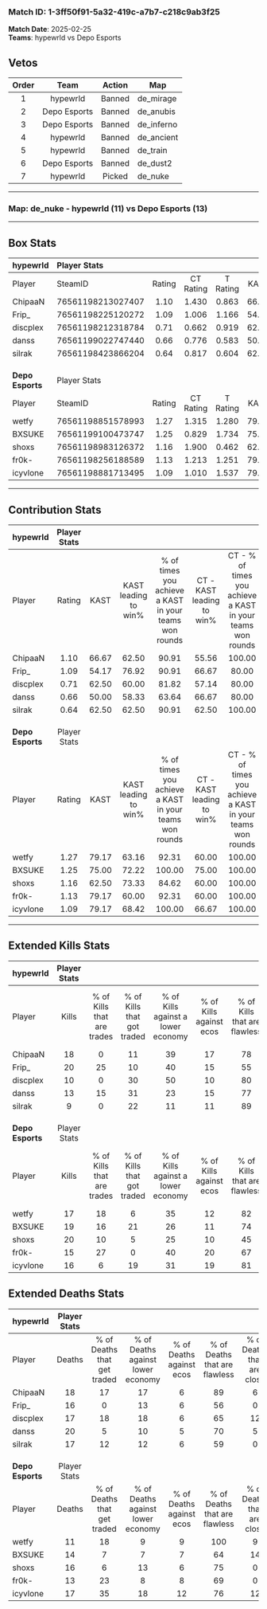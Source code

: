 ### Match ID: 1-3ff50f91-5a32-419c-a7b7-c218c9ab3f25  
**Match Date**: 2025-02-25  
**Teams**: hypewrld vs Depo Esports  

## Vetos  

| Order | Team | Action | Map |
| :---: | :--: | :----: | --- |
| 1 | hypewrld | Banned | de_mirage |
| 2 | Depo Esports | Banned | de_anubis |
| 3 | Depo Esports | Banned | de_inferno |
| 4 | hypewrld | Banned | de_ancient |
| 5 | hypewrld | Banned | de_train |
| 6 | Depo Esports | Banned | de_dust2 |
| 7 | hypewrld | Picked | de_nuke |

---  

### **Map**: de_nuke - hypewrld (11) vs Depo Esports (13)  
---  

## Box Stats  

| **hypewrld**     | Player Stats      |        |           |          |       |      |       |         |        |      |     |
| :- | :- | :-: | :-: | :-: | :-: | :-: | :-: | :-: | :-: | :-: | :-: |
| Player           | SteamID           | Rating | CT Rating | T Rating | KAST  | ADR  | Kills | Assists | Deaths | K/D  | HS% |
| ChipaaN          | 76561198213027407 |  1.10  |   1.430   |  0.863   | 66.67 | 88.5 |  18   |    5    |   18   | 1.00 | 50  |
| Frip_            | 76561198225120272 |  1.09  |   1.006   |  1.166   | 54.17 | 77.3 |  20   |    4    |   16   | 1.25 | 45  |
| discplex         | 76561198212318784 |  0.71  |   0.662   |  0.919   | 62.50 | 59.0 |  10   |    6    |   17   | 0.59 | 60  |
| danss            | 76561199022747440 |  0.66  |   0.776   |  0.583   | 50.00 | 61.9 |  13   |    2    |   20   | 0.65 | 69  |
| silrak           | 76561198423866204 |  0.64  |   0.817   |  0.604   | 62.50 | 48.4 |   9   |    4    |   17   | 0.53 | 44  |
|                  |                   |        |           |          |       |      |       |         |        |      |     |
|                  |                   |        |           |          |       |      |       |         |        |      |     |
|                  |                   |        |           |          |       |      |       |         |        |      |     |
| **Depo Esports** | Player Stats      |        |           |          |       |      |       |         |        |      |     |
| Player           | SteamID           | Rating | CT Rating | T Rating | KAST  | ADR  | Kills | Assists | Deaths | K/D  | HS% |
| wetfy            | 76561198851578993 |  1.27  |   1.315   |  1.280   | 79.17 | 77.0 |  17   |    5    |   11   | 1.55 | 41  |
| BXSUKE           | 76561199100473747 |  1.25  |   0.829   |  1.734   | 75.00 | 80.0 |  19   |    4    |   14   | 1.36 | 47  |
| shoxs            | 76561198983126372 |  1.16  |   1.900   |  0.462   | 62.50 | 82.7 |  20   |    2    |   16   | 1.25 | 80  |
| fr0k-            | 76561198256188589 |  1.13  |   1.213   |  1.251   | 79.17 | 71.5 |  15   |    3    |   13   | 1.15 | 73  |
| icyvlone         | 76561198881713495 |  1.09  |   1.010   |  1.537   | 79.17 | 73.5 |  16   |    4    |   17   | 0.94 | 81  |
---  

## Contribution Stats  

| **hypewrld**     | Player Stats |       |                      |                                                        |                           |                                                             |                          |                                                            |
| :- | :-: | :-: | :-: | :-: | :-: | :-: | :-: | :-: |
| Player           |    Rating    | KAST  | KAST leading to win% | % of times you achieve a KAST in your teams won rounds | CT - KAST leading to win% | CT - % of times you achieve a KAST in your teams won rounds | T - KAST leading to win% | T - % of times you achieve a KAST in your teams won rounds |
| ChipaaN          |     1.10     | 66.67 |        62.50         |                         90.91                          |           55.56           |                           100.00                            |          71.43           |                           83.33                            |
| Frip_            |     1.09     | 54.17 |        76.92         |                         90.91                          |           66.67           |                            80.00                            |          85.71           |                           100.00                           |
| discplex         |     0.71     | 62.50 |        60.00         |                         81.82                          |           57.14           |                            80.00                            |          62.50           |                           83.33                            |
| danss            |     0.66     | 50.00 |        58.33         |                         63.64                          |           66.67           |                            80.00                            |          50.00           |                           50.00                            |
| silrak           |     0.64     | 62.50 |        62.50         |                         90.91                          |           62.50           |                           100.00                            |          62.50           |                           83.33                            |
|                  |              |       |                      |                                                        |                           |                                                             |                          |                                                            |
|                  |              |       |                      |                                                        |                           |                                                             |                          |                                                            |
|                  |              |       |                      |                                                        |                           |                                                             |                          |                                                            |
| **Depo Esports** | Player Stats |       |                      |                                                        |                           |                                                             |                          |                                                            |
| Player           |    Rating    | KAST  | KAST leading to win% | % of times you achieve a KAST in your teams won rounds | CT - KAST leading to win% | CT - % of times you achieve a KAST in your teams won rounds | T - KAST leading to win% | T - % of times you achieve a KAST in your teams won rounds |
| wetfy            |     1.27     | 79.17 |        63.16         |                         92.31                          |           60.00           |                           100.00                            |          66.67           |                           85.71                            |
| BXSUKE           |     1.25     | 75.00 |        72.22         |                         100.00                         |           75.00           |                           100.00                            |          70.00           |                           100.00                           |
| shoxs            |     1.16     | 62.50 |        73.33         |                         84.62                          |           60.00           |                           100.00                            |          100.00          |                           71.43                            |
| fr0k-            |     1.13     | 79.17 |        60.00         |                         92.31                          |           60.00           |                           100.00                            |          60.00           |                           85.71                            |
| icyvlone         |     1.09     | 79.17 |        68.42         |                         100.00                         |           66.67           |                           100.00                            |          70.00           |                           100.00                           |
---  

## Extended Kills Stats  

| **hypewrld**     | Player Stats |                            |                            |                                    |                         |                              |                                 |                                       |                    |           |
| :- | :-: | :-: | :-: | :-: | :-: | :-: | :-: | :-: | :-: | :-: |
| Player           |    Kills     | % of Kills that are trades | % of Kills that got traded | % of Kills against a lower economy | % of Kills against ecos | % of Kills that are flawless | % of Kills that are close duels | % of Kills that are assisted by flash | Pistol Round Kills | AWP Kills |
| ChipaaN          |      18      |             0              |             11             |                 39                 |           17            |              78              |               11                |                   6                   |         4          |     1     |
| Frip_            |      20      |             25             |             10             |                 40                 |           15            |              55              |                0                |                   5                   |         0          |     0     |
| discplex         |      10      |             0              |             30             |                 50                 |           10            |              80              |               10                |                   0                   |         0          |     0     |
| danss            |      13      |             15             |             31             |                 23                 |           15            |              77              |               15                |                   0                   |         0          |     3     |
| silrak           |      9       |             0              |             22             |                 11                 |           11            |              89              |                0                |                   0                   |         0          |     0     |
|                  |              |                            |                            |                                    |                         |                              |                                 |                                       |                    |           |
|                  |              |                            |                            |                                    |                         |                              |                                 |                                       |                    |           |
|                  |              |                            |                            |                                    |                         |                              |                                 |                                       |                    |           |
| **Depo Esports** | Player Stats |                            |                            |                                    |                         |                              |                                 |                                       |                    |           |
| Player           |    Kills     | % of Kills that are trades | % of Kills that got traded | % of Kills against a lower economy | % of Kills against ecos | % of Kills that are flawless | % of Kills that are close duels | % of Kills that are assisted by flash | Pistol Round Kills | AWP Kills |
| wetfy            |      17      |             18             |             6              |                 35                 |           12            |              82              |                0                |                   0                   |         6          |     2     |
| BXSUKE           |      19      |             16             |             21             |                 26                 |           11            |              74              |                5                |                   0                   |         4          |     2     |
| shoxs            |      20      |             10             |             5              |                 25                 |           10            |              45              |                5                |                   5                   |         0          |     3     |
| fr0k-            |      15      |             27             |             0              |                 40                 |           20            |              67              |                0                |                   0                   |         0          |     3     |
| icyvlone         |      16      |             6              |             19             |                 31                 |           19            |              81              |               13                |                   0                   |         0          |     0     |
## Extended Deaths Stats  

| **hypewrld**     | Player Stats |                             |                                   |                          |                               |                            |                           |               |
| :- | :-: | :-: | :-: | :-: | :-: | :-: | :-: | :-: |
| Player           |    Deaths    | % of Deaths that get traded | % of Deaths against lower economy | % of Deaths against ecos | % of Deaths that are flawless | % of Deaths that are close | % of Deaths while blinded | Deaths to AWP |
| ChipaaN          |      18      |             17              |                17                 |            6             |              89               |             6              |             6             |       2       |
| Frip_            |      16      |              0              |                13                 |            6             |              56               |             0              |             0             |       1       |
| discplex         |      17      |             18              |                18                 |            6             |              65               |             12             |             0             |       4       |
| danss            |      20      |              5              |                10                 |            5             |              70               |             5              |             0             |       3       |
| silrak           |      17      |             12              |                12                 |            6             |              59               |             0              |             0             |       0       |
|                  |              |                             |                                   |                          |                               |                            |                           |               |
|                  |              |                             |                                   |                          |                               |                            |                           |               |
|                  |              |                             |                                   |                          |                               |                            |                           |               |
| **Depo Esports** | Player Stats |                             |                                   |                          |                               |                            |                           |               |
| Player           |    Deaths    | % of Deaths that get traded | % of Deaths against lower economy | % of Deaths against ecos | % of Deaths that are flawless | % of Deaths that are close | % of Deaths while blinded | Deaths to AWP |
| wetfy            |      11      |             18              |                 9                 |            9             |              100              |             9              |             9             |       1       |
| BXSUKE           |      14      |              7              |                 7                 |            7             |              64               |             14             |             0             |       2       |
| shoxs            |      16      |              6              |                13                 |            6             |              75               |             0              |             0             |       0       |
| fr0k-            |      13      |             23              |                 8                 |            8             |              69               |             0              |             8             |       1       |
| icyvlone         |      17      |             35              |                18                 |            12            |              76               |             12             |             0             |       0       |
